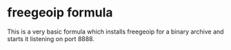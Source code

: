 freegeoip formula
=================

This is a very basic formula which installs freegeoip for a binary archive and starts it listening on port 8888.

